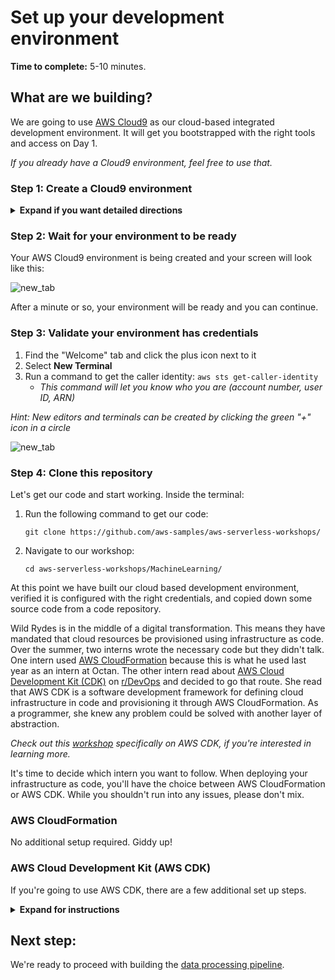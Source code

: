 # Set up your development environment

**Time to complete:** 5-10 minutes.

## What are we building?

We are going to use [AWS Cloud9](https://aws.amazon.com/cloud9/) as our cloud-based integrated development environment. It will get you bootstrapped with the right tools and access on Day 1.

_If you already have a Cloud9 environment, feel free to use that._

### Step 1: Create a Cloud9 environment

<details>
<summary><strong>Expand if you want detailed directions</strong></summary><p>

Create your Cloud9 instance by following these steps:

1. Navigate to AWS Cloud9 [in the console](https://console.aws.amazon.com/cloud9)
1. Click **Create environment**
1. Provide a name: **WildRydes**
1. Click **Next step**
1. Leave all defaults
1. Click **Next step**
1. Click **Create environment**

</p></details>

### Step 2: Wait for your environment to be ready

Your AWS Cloud9 environment is being created and your screen will look like this:

![new_tab](assets/cloud9_wait.png)

After a minute or so, your environment will be ready and you can continue.

### Step 3: Validate your environment has credentials

1. Find the "Welcome" tab and click the plus icon next to it
1. Select **New Terminal**
1. Run a command to get the caller identity: `aws sts get-caller-identity`
    * *This command will let you know who you are (account number, user ID, ARN)*

*Hint: New editors and terminals can be created by clicking the green "+" icon in a circle*

![new_tab](assets/new_tab.png)

### Step 4: Clone this repository

Let's get our code and start working. Inside the terminal:

1. Run the following command to get our code:
    ```
    git clone https://github.com/aws-samples/aws-serverless-workshops/
    ```
1. Navigate to our workshop:
    ```
    cd aws-serverless-workshops/MachineLearning/
    ```

At this point we have built our cloud based development environment, verified it is configured with the right credentials, and copied down some source code from a code repository.

Wild Rydes is in the middle of a digital transformation. This means they have mandated that cloud resources be provisioned using infrastructure as code. Over the summer, two interns wrote the necessary code but they didn't talk. One intern used [AWS CloudFormation](https://aws.amazon.com/cloudformation/) because this is what he used last year as an intern at Octan. The other intern read about [AWS Cloud Development Kit (CDK)](https://aws.amazon.com/cdk/) on [r/DevOps](https://www.reddit.com/r/devops/) and decided to go that route. She read that AWS CDK is a software development framework for defining cloud infrastructure in code and provisioning it through AWS CloudFormation. As a programmer, she knew any problem could be solved with another layer of abstraction.

*Check out this [workshop](https://cdkworkshop.com/) specifically on AWS CDK, if you're interested in learning more.*

It's time to decide which intern you want to follow. When deploying your infrastructure as code, you'll have the choice between AWS CloudFormation or AWS CDK. While you shouldn't run into any issues, please don't mix.

### AWS CloudFormation

No additional setup required. Giddy up!

### AWS Cloud Development Kit (AWS CDK)

If you're going to use AWS CDK, there are a few additional set up steps.

<details>
<summary><strong>Expand for instructions</strong></summary><p>

1. AWS CDK uses Node.js as a runtime. AWS Cloud9 comes with a version of CDK pre-installed. Run the following command to update to the latest version, globally:
    ```
    npm install -g aws-cdk@latest --force
    ```
1. Since the intern realized AWS is using TypeScript for their development, she decided to follow suit. Run the following command to install TypeScript, globally:
    ```
    npm install typescript
    ```
1. Run the following command to install CDK dependencies:
    ```
    npm install path jest @types/jest @aws-cdk/assert @aws-cdk/core @aws-cdk/aws-s3 @aws-cdk/assert @aws-cdk/aws-lambda-event-sources @aws-cdk/aws-sqs @aws-cdk/aws-cloudwatch @aws-cdk/aws-apigateway @aws-cdk/aws-sagemaker @aws-cdk/aws-iam
    npm update
    ```

</p></details>

## Next step:

We're ready to proceed with building the [data processing pipeline](../1_DataProcessing).
